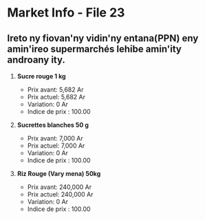 # Market Info - File 23

## Ireto ny fiovan'ny vidin'ny entana(PPN) eny amin'ireo supermarchés lehibe amin'ity androany ity.

1. **Sucre rouge 1 kg**
   - Prix avant: 5,682 Ar
   - Prix actuel: 5,682 Ar
   - Variation: 0 Ar
   - Indice de prix : 100.00

2. **Sucrettes blanches  50 g**
   - Prix avant: 7,000 Ar
   - Prix actuel: 7,000 Ar
   - Variation: 0 Ar
   - Indice de prix : 100.00

3. **Riz Rouge (Vary mena) 50kg**
   - Prix avant: 240,000 Ar
   - Prix actuel: 240,000 Ar
   - Variation: 0 Ar
   - Indice de prix : 100.00

